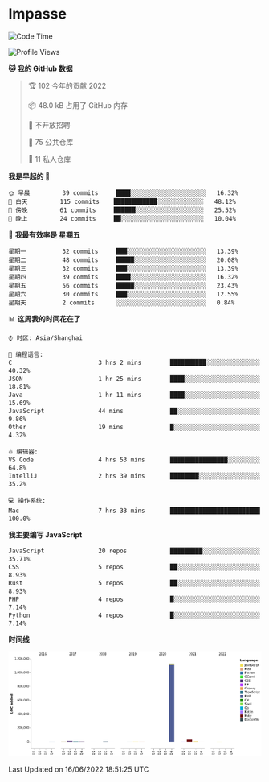 # Impasse

<!--START_SECTION:waka-->
![Code Time](http://img.shields.io/badge/Code%20Time-0%20secs-blue)

![Profile Views](http://img.shields.io/badge/%E4%B8%AA%E4%BA%BA%E5%B0%81%E9%9D%A2%E8%A7%82%E7%9C%8B%E6%AC%A1%E6%95%B0-0-blue)

**🐱 我的 GitHub 数据** 

> 🏆 102 今年的贡献 2022
 > 
> 📦 48.0 kB 占用了 GitHub 内存 
 > 
> 🚫 不开放招聘
 > 
> 📜 75 公共仓库 
 > 
> 🔑 11 私人仓库  
 > 
**我是早起的 🐤** 

```text
🌞 早晨         39 commits     ████░░░░░░░░░░░░░░░░░░░░░   16.32% 
🌆 白天         115 commits    ████████████░░░░░░░░░░░░░   48.12% 
🌃 傍晚         61 commits     ██████░░░░░░░░░░░░░░░░░░░   25.52% 
🌙 晚上         24 commits     ██░░░░░░░░░░░░░░░░░░░░░░░   10.04%

```
📅 **我最有效率是 星期五** 

```text
星期一          32 commits     ███░░░░░░░░░░░░░░░░░░░░░░   13.39% 
星期二          48 commits     █████░░░░░░░░░░░░░░░░░░░░   20.08% 
星期三          32 commits     ███░░░░░░░░░░░░░░░░░░░░░░   13.39% 
星期四          39 commits     ████░░░░░░░░░░░░░░░░░░░░░   16.32% 
星期五          56 commits     █████░░░░░░░░░░░░░░░░░░░░   23.43% 
星期六          30 commits     ███░░░░░░░░░░░░░░░░░░░░░░   12.55% 
星期天          2 commits      ░░░░░░░░░░░░░░░░░░░░░░░░░   0.84%

```


📊 **这周我的时间花在了** 

```text
⌚︎ 时区: Asia/Shanghai

💬 编程语言: 
C                        3 hrs 2 mins        ██████████░░░░░░░░░░░░░░░   40.32% 
JSON                     1 hr 25 mins        ████░░░░░░░░░░░░░░░░░░░░░   18.81% 
Java                     1 hr 11 mins        ████░░░░░░░░░░░░░░░░░░░░░   15.69% 
JavaScript               44 mins             ██░░░░░░░░░░░░░░░░░░░░░░░   9.86% 
Other                    19 mins             █░░░░░░░░░░░░░░░░░░░░░░░░   4.32%

🔥 编辑器: 
VS Code                  4 hrs 53 mins       ████████████████░░░░░░░░░   64.8% 
IntelliJ                 2 hrs 39 mins       ████████░░░░░░░░░░░░░░░░░   35.2%

💻 操作系统: 
Mac                      7 hrs 33 mins       █████████████████████████   100.0%

```

**我主要编写 JavaScript** 

```text
JavaScript               20 repos            █████████░░░░░░░░░░░░░░░░   35.71% 
CSS                      5 repos             ██░░░░░░░░░░░░░░░░░░░░░░░   8.93% 
Rust                     5 repos             ██░░░░░░░░░░░░░░░░░░░░░░░   8.93% 
PHP                      4 repos             █░░░░░░░░░░░░░░░░░░░░░░░░   7.14% 
Python                   4 repos             █░░░░░░░░░░░░░░░░░░░░░░░░   7.14%

```


**时间线**

![Chart not found](https://raw.githubusercontent.com/impasse/impasse/master/charts/bar_graph.png) 


 Last Updated on 16/06/2022 18:51:25 UTC
<!--END_SECTION:waka-->
